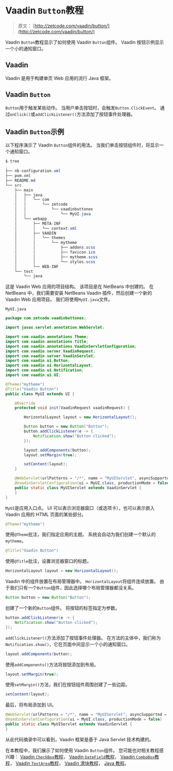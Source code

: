 # Vaadin `Button`教程

> 原文： [http://zetcode.com/vaadin/button/](http://zetcode.com/vaadin/button/)

Vaadin `Button`教程显示了如何使用 Vaadin `Button`组件。 Vaadin 按钮示例显示一个小的通知窗口。

## Vaadin

Vaadin 是用于构建单页 Web 应用的流行 Java 框架。

## Vaadin `Button`

`Button`用于触发某些动作。 当用户单击按钮时，会触发`Button.ClickEvent`。 通过`onClick()`或`addClickListener()`方法添加了按钮事件处理器。

## Vaadin `Button`示例

以下程序演示了 Vaadin `Button`组件的用法。 当我们单击按钮组件时，将显示一个通知窗口。

```java
$ tree
.
├── nb-configuration.xml
├── pom.xml
├── README.md
└── src
    ├── main
    │   ├── java
    │   │   └── com
    │   │       └── zetcode
    │   │           └── vaadinbuttonex
    │   │               └── MyUI.java
    │   └── webapp
    │       ├── META-INF
    │       │   └── context.xml
    │       ├── VAADIN
    │       │   └── themes
    │       │       └── mytheme
    │       │           ├── addons.scss
    │       │           ├── favicon.ico
    │       │           ├── mytheme.scss
    │       │           └── styles.scss
    │       └── WEB-INF
    └── test
        └── java

```

这是 Vaadin Web 应用的项目结构。 该项目是在 NetBeans 中创建的。 在 NetBeans 中，我们需要安装 NetBeans Vaadin 插件，然后创建一个新的 Vaadin Web 应用项目。 我们将使用`MyUI.java`文件。

`MyUI.java`

```java
package com.zetcode.vaadinbuttonex;

import javax.servlet.annotation.WebServlet;

import com.vaadin.annotations.Theme;
import com.vaadin.annotations.Title;
import com.vaadin.annotations.VaadinServletConfiguration;
import com.vaadin.server.VaadinRequest;
import com.vaadin.server.VaadinServlet;
import com.vaadin.ui.Button;
import com.vaadin.ui.HorizontalLayout;
import com.vaadin.ui.Notification;
import com.vaadin.ui.UI;

@Theme("mytheme")
@Title("Vaadin Button")
public class MyUI extends UI {

    @Override
    protected void init(VaadinRequest vaadinRequest) {

        HorizontalLayout layout = new HorizontalLayout();

        Button button = new Button("Button");
        button.addClickListener(e -> {
            Notification.show("Button clicked");
        });

        layout.addComponents(button);
        layout.setMargin(true);

        setContent(layout);
    }

    @WebServlet(urlPatterns = "/*", name = "MyUIServlet", asyncSupported = true)
    @VaadinServletConfiguration(ui = MyUI.class, productionMode = false)
    public static class MyUIServlet extends VaadinServlet {
    }
}

```

`MyUI`是应用入口点。 UI 可以表示浏览器窗口（或选项卡），也可以表示嵌入 Vaadin 应用的 HTML 页面的某些部分。

```java
@Theme("mytheme")

```

使用`@Theme`批注，我们指定应用的主题。 系统会自动为我们创建一个默认的`mytheme`。

```java
@Title("Vaadin Button")

```

使用`@Title`批注，设置浏览器窗口的标题。

```java
HorizontalLayout layout = new HorizontalLayout();

```

Vaadin 中的组件放置在布局管理器中。 `HorizontalLayout`将组件连续放置。 由于我们只有一个`Button`组件，因此选择哪个布局管理器都没关系。

```java
Button button = new Button("Button");

```

创建了一个新的`Button`组件。 将按钮的标签指定为参数。

```java
button.addClickListener(e -> {
    Notification.show("Button clicked");
});

```

`addClickListener()`方法添加了按钮事件处理器。 在方法的主体中，我们称为`Notification.show()`，它在页面中间显示一个小的通知窗口。

```java
layout.addComponents(button);

```

使用`addComponents()`方法将按钮添加到布局。

```java
layout.setMargin(true);

```

使用`setMargin()`方法，我们在按钮组件周围创建了一些边距。

```java
setContent(layout);

```

最后，将布局添加到 UI。

```java
@WebServlet(urlPatterns = "/*", name = "MyUIServlet", asyncSupported = true)
@VaadinServletConfiguration(ui = MyUI.class, productionMode = false)
public static class MyUIServlet extends VaadinServlet {
}

```

从此代码摘录中可以看到，Vaadin 框架是基于 Java Servlet 技术构建的。

在本教程中，我们展示了如何使用 Vaadin `Button`组件。 您可能也对相关教程感兴趣： [Vaadin `CheckBox`教程](/vaadin/checkbox/)， [Vaadin `DateField`教程](/vaadin/datefield/)， [Vaadin `ComboBox`教程](/vaadin/combobox/)， [Vaadin `TextArea`教程](/vaadin/textarea/)， [Vaadin 滑块教程](/vaadin/slider/)， [Java 教程](/lang/java/)。